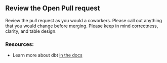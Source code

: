 ## Review the Open Pull request

Review the pull request as you would a coworkers. Please call out anything that you would change before merging. Please keep in mind correctness, clarity, and table design.


### Resources:
- Learn more about dbt [in the docs](https://docs.getdbt.com/docs/introduction)